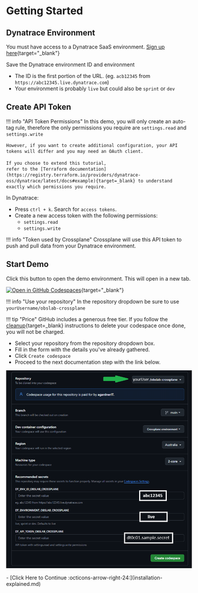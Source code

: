 # Getting Started

## Dynatrace Environment

You must have access to a Dynatrace SaaS environment. [Sign up here](https://dt-url.net/trial){target="_blank"}

Save the Dynatrace environment ID and environment

* The ID is the first portion of the URL. (eg. `acb12345` from `https://abc12345.live.dynatrace.com`)
* Your environment is probably `live` but could also be `sprint` or `dev`

## Create API Token

!!! info "API Token Permissions"
    In this demo, you will only create an auto-tag rule,
    therefore the only permissions you require are `settings.read` and `settings.write`

    However, if you want to create additional configuration, your API tokens will differ and you may need an OAuth client.

    If you choose to extend this tutorial,
    refer to the [Terraform documentation](https://registry.terraform.io/providers/dynatrace-oss/dynatrace/latest/docs#example){target=_blank} to understand exactly which permissions you require.

In Dynatrace:

* Press `ctrl + k`. Search for `access tokens`.
* Create a new access token with the following permissions:
    * `settings.read`
    * `settings.write`

!!! info "Token used by Crossplane"
    Crossplane will use this API token to push and pull data
    from your Dynatrace environment.

## Start Demo

Click this button to open the demo environment. This will open in a new tab.

[![Open in GitHub Codespaces](https://github.com/codespaces/badge.svg)](https://codespaces.new){target="_blank"}

!!! info "Use your repository"
    In the repository dropdown
    be sure to use `yourUsername/obslab-crossplane`

!!! tip "Price"
    GitHub includes a generous free tier.
    If you follow the [cleanup](cleanup.md){target=_blank} instructions to delete your codespace once done, you will not be charged.

* Select your repository from the repository dropdown box.
* Fill in the form with the details you've already gathered.
* Click `Create codespace`
* Proceed to the next documentation step with the link below.

![codespace form](images/codespace-form.png)


<div class="grid cards" markdown>
- [Click Here to Continue :octicons-arrow-right-24:](installation-explained.md)
</div>